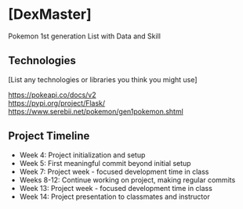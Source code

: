 # [DexMaster]
Pokemon 1st generation List with Data and Skill

## Technologies
[List any technologies or libraries you think you might use]

https://pokeapi.co/docs/v2  
https://pypi.org/project/Flask/  
https://www.serebii.net/pokemon/gen1pokemon.shtml


## Project Timeline
- Week 4: Project initialization and setup
- Week 5: First meaningful commit beyond initial setup
- Week 7: Project week - focused development time in class
- Weeks 8-12: Continue working on project, making regular commits
- Week 13: Project week - focused development time in class
- Week 14: Project presentation to classmates and instructor